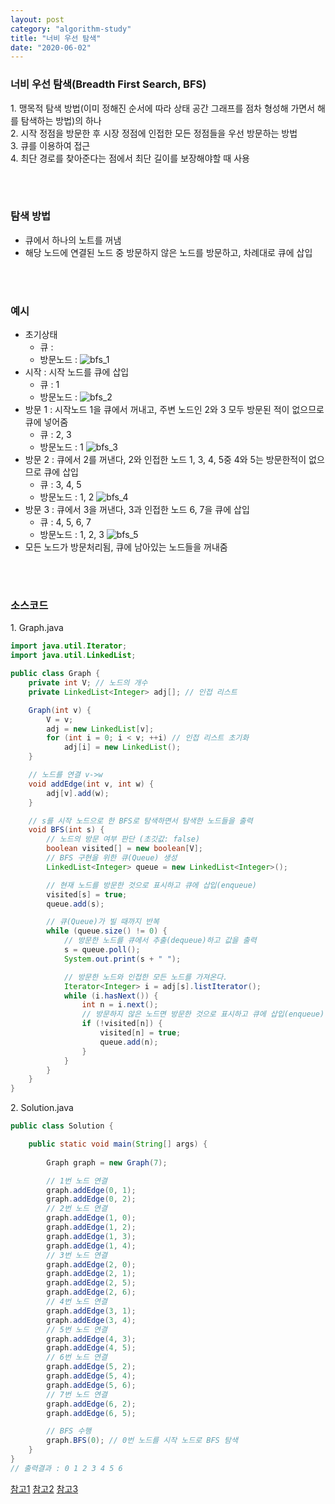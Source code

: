```yaml
---
layout: post
category: "algorithm-study"
title: "너비 우선 탐색"
date: "2020-06-02"
---
```


### 너비 우선 탐색(Breadth First Search, BFS)

1\. 맹목적 탐색 방법(이미 정해진 순서에 따라 상태 공간 그래프를 점차 형성해 가면서 해를 탐색하는 방법)의 하나<br>
2\. 시작 정점을 방문한 후 시장 정점에 인접한 모든 정점들을 우선 방문하는 방법<br>
3\. 큐를 이용하여 접근<br>
4\. 최단 경로를 찾아준다는 점에서 최단 길이를 보장해야할 때 사용

<br><br>

### 탐색 방법

- 큐에서 하나의 노트를 꺼냄
- 해당 노드에 연결된 노드 중 방문하지 않은 노드를 방문하고, 차례대로 큐에 삽입

<br><br>

### 예시
- 초기상태
  - 큐 : 
  - 방문노드 : 
  ![bfs_1](/imgs/algorithm-study/bfs_1.png)
- 시작 : 시작 노드를 큐에 삽입
  - 큐 : 1
  - 방문노드 : 
  ![bfs_2](/imgs/algorithm-study/bfs_2.png)
- 방문 1 : 시작노드 1을 큐에서 꺼내고, 주변 노드인 2와 3 모두 방문된 적이 없으므로 큐에 넣어줌
  - 큐 : 2, 3
  - 방문노드 : 1
  ![bfs_3](/imgs/algorithm-study/bfs_3.png)
- 방문 2 : 큐에서 2를 꺼낸다, 2와 인접한 노드 1, 3, 4, 5중 4와 5는 방문한적이 없으므로 큐에 삽입
  - 큐 : 3, 4, 5
  - 방문노드 : 1, 2
  ![bfs_4](/imgs/algorithm-study/bfs_4.png)
- 방문 3 : 큐에서 3을 꺼낸다, 3과 인접한 노드 6, 7을 큐에 삽입
  - 큐 : 4, 5, 6, 7
  - 방문노드 : 1, 2, 3
  ![bfs_5](/imgs/algorithm-study/bfs_5.png)
- 모든 노드가 방문처리됨, 큐에 남아있는 노드들을 꺼내줌

<br><br>

### 소스코드

1\. Graph.java
```java
import java.util.Iterator;
import java.util.LinkedList;

public class Graph {
    private int V; // 노드의 개수
    private LinkedList<Integer> adj[]; // 인접 리스트

    Graph(int v) {
        V = v;
        adj = new LinkedList[v];
        for (int i = 0; i < v; ++i) // 인접 리스트 초기화
            adj[i] = new LinkedList();
    }

    // 노드를 연결 v->w
    void addEdge(int v, int w) {
        adj[v].add(w);
    }

    // s를 시작 노드으로 한 BFS로 탐색하면서 탐색한 노드들을 출력
    void BFS(int s) {
        // 노드의 방문 여부 판단 (초깃값: false)
        boolean visited[] = new boolean[V];
        // BFS 구현을 위한 큐(Queue) 생성
        LinkedList<Integer> queue = new LinkedList<Integer>();

        // 현재 노드를 방문한 것으로 표시하고 큐에 삽입(enqueue)
        visited[s] = true;
        queue.add(s);

        // 큐(Queue)가 빌 때까지 반복
        while (queue.size() != 0) {
            // 방문한 노드를 큐에서 추출(dequeue)하고 값을 출력
            s = queue.poll();
            System.out.print(s + " ");

            // 방문한 노드와 인접한 모든 노드를 가져온다.
            Iterator<Integer> i = adj[s].listIterator();
            while (i.hasNext()) {
                int n = i.next();
                // 방문하지 않은 노드면 방문한 것으로 표시하고 큐에 삽입(enqueue)
                if (!visited[n]) {
                    visited[n] = true;
                    queue.add(n);
                }
            }
        }
    }
}
```
2\. Solution.java
```java
public class Solution {

    public static void main(String[] args) {
        
        Graph graph = new Graph(7);

        // 1번 노드 연결
        graph.addEdge(0, 1);
        graph.addEdge(0, 2);
        // 2번 노드 연결
        graph.addEdge(1, 0);
        graph.addEdge(1, 2);
        graph.addEdge(1, 3);
        graph.addEdge(1, 4);
        // 3번 노드 연결
        graph.addEdge(2, 0);
        graph.addEdge(2, 1);
        graph.addEdge(2, 5);
        graph.addEdge(2, 6);
        // 4번 노드 연결
        graph.addEdge(3, 1);
        graph.addEdge(3, 4);
        // 5번 노드 연결
        graph.addEdge(4, 3);
        graph.addEdge(4, 5);
        // 6번 노드 연결
        graph.addEdge(5, 2);
        graph.addEdge(5, 4);
        graph.addEdge(5, 6);
        // 7번 노드 연결
        graph.addEdge(6, 2);
        graph.addEdge(6, 5);

        // BFS 수행
        graph.BFS(0); // 0번 노드를 시작 노드로 BFS 탐색
    }
}
// 출력결과 : 0 1 2 3 4 5 6
```

[참고1](https://ko.wikipedia.org/wiki/%EB%84%88%EB%B9%84_%EC%9A%B0%EC%84%A0_%ED%83%90%EC%83%89)
[참고2](https://blog.naver.com/ndb796/221230944971)
[참고3](https://gmlwjd9405.github.io/2018/08/15/algorithm-bfs.html)